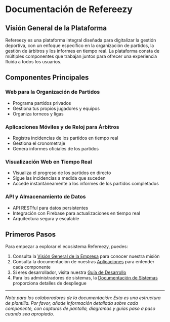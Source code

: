 # Documentación de Refereezy

## Visión General de la Plataforma

Refereezy es una plataforma integral diseñada para digitalizar la gestión deportiva, con un enfoque específico en la organización de partidos, la gestión de árbitros y los informes en tiempo real. La plataforma consta de múltiples componentes que trabajan juntos para ofrecer una experiencia fluida a todos los usuarios.

## Componentes Principales

### Web para la Organización de Partidos
- Programa partidos privados
- Gestiona tus propios jugadores y equipos
- Organiza torneos y ligas

### Aplicaciones Móviles y de Reloj para Árbitros
- Registra incidencias de los partidos en tiempo real
- Gestiona el cronometraje
- Genera informes oficiales de los partidos

### Visualización Web en Tiempo Real
- Visualiza el progreso de los partidos en directo
- Sigue las incidencias a medida que suceden
- Accede instantáneamente a los informes de los partidos completados

### API y Almacenamiento de Datos
- API RESTful para datos persistentes
- Integración con Firebase para actualizaciones en tiempo real
- Arquitectura segura y escalable

## Primeros Pasos

Para empezar a explorar el ecosistema Refereezy, puedes:

1. Consulta la [Visión General de la Empresa](empresa/vision.md) para conocer nuestra misión
2. Consulta la documentación de nuestras [Aplicaciones](apps/app_web/overview.md) para entender cada componente
3. Si eres desarrollador, visita nuestra [Guía de Desarrollo](development/getting-started.md)
4. Para los administradores de sistemas, la [Documentación de Sistemas](sysadmin/overview.md) proporciona detalles de despliegue

---

*Nota para los colaboradores de la documentación: Esta es una estructura de plantilla. Por favor, añade información detallada sobre cada componente, con capturas de pantalla, diagramas y guías paso a paso cuando sea apropiado.*
